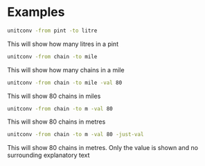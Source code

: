 <!-- Created by mkdoc DO NOT EDIT. -->

# Examples

```sh
unitconv -from pint -to litre
```
This will show how many litres in a pint

```sh
unitconv -from chain -to mile
```
This will show how many chains in a mile

```sh
unitconv -from chain -to mile -val 80
```
This will show 80 chains in miles

```sh
unitconv -from chain -to m -val 80
```
This will show 80 chains in metres

```sh
unitconv -from chain -to m -val 80 -just-val
```
This will show 80 chains in metres\. Only the value is shown and no surrounding
explanatory text

